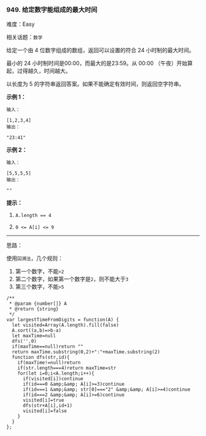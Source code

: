 ### 949. 给定数字能组成的最大时间

难度：Easy

相关话题：`数学`

给定一个由 4 位数字组成的数组，返回可以设置的符合 24 小时制的最大时间。



最小的 24 小时制时间是00:00，而最大的是23:59。从 00:00 （午夜）开始算起，过得越久，时间越大。



以长度为 5 的字符串返回答案。如果不能确定有效时间，则返回空字符串。







**示例 1：** 





```
输入：

[1,2,3,4]
输出：

"23:41"

```


**示例 2：** 





```
输入：

[5,5,5,5]
输出：

""

```






**提示：** 




1.  `A.length == 4` 

2.  `0 <= A[i] <= 9` 






-----

思路：

使用`回溯法`，几个规则：

1. 第一个数字，不能`>2`
2. 第二个数字，如果第一个数字是`2`，则不能大于`3`
3. 第三个数字，不能`>5`


```
/**
 * @param {number[]} A
 * @return {string}
 */
var largestTimeFromDigits = function(A) {
  let visited=Array(A.length).fill(false)
  A.sort((a,b)=>b-a)
  let maxTime=null
  dfs('',0)
  if(maxTime==null)return ""
  return maxTime.substring(0,2)+":"+maxTime.substring(2)
  function dfs(str,id){
    if(maxTime!=null)return
    if(str.length===4)return maxTime=str
    for(let i=0;i<A.length;i++){
      if(visited[i])continue
      if(id===0 &amp;&amp; A[i]>=3)continue
      if(id===1 &amp;&amp; str[0]==="2" &amp;&amp; A[i]>=4)continue
      if(id===2 &amp;&amp; A[i]>=6)continue
      visited[i]=true
      dfs(str+A[i],id+1)
      visited[i]=false
    }
  }
};



```

